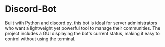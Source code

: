 # Discord-Bot
Built with Python and discord.py, this bot is ideal for server administrators who want a lightweight yet powerful tool to manage their communities. The project includes a GUI displaying the bot's current status, making it easy to control without using the terminal.
